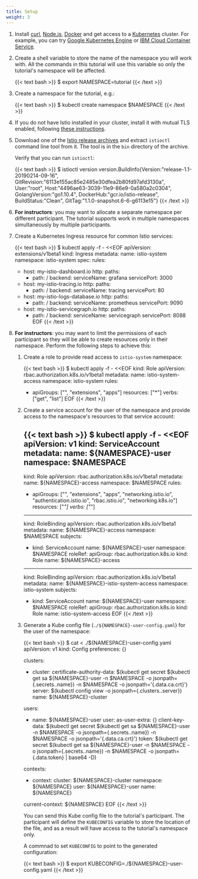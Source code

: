 ```yaml
---
title: Setup
weight: 3
---
```


1.  Install [curl](https://curl.haxx.se/download.html), [Node.js](https://nodejs.org/en/download/), [Docker](https://docs.docker.com/install/)
and get access to a [Kubernetes](https://kubernetes.io) cluster.
For example, you can try [Google Kubernetes Engine](https://cloud.google.com/kubernetes-engine/) or [IBM Cloud Container Service](https://console.bluemix.net/docs/containers/container_index.html#container_index).

1.  Create a shell variable to store the name of the namespace you will work with. All the commands in this tutorial
    will use this variable so only the tutorial's namespace will be affected.

    {{< text bash >}}
    $ export NAMESPACE=tutorial
    {{< /text >}}

1.  Create a namespace for the tutorial, e.g.:

    {{< text bash >}}
    $ kubectl create namespace $NAMESPACE
    {{< /text >}}

1.  If you do not have Istio installed in your cluster, install it with mutual TLS enabled, following
    [these instructions](/docs/setup/kubernetes/helm-install/).

1.  Download one of the [Istio release archives](https://github.com/istio/istio/releases) and extract
    `istioctl` command line tool from it. The tool is in the `bin` directory of the archive.

    Verify that you can run `istioctl`:

    {{< text bash >}}
    $ istioctl version
    version.BuildInfo{Version:"release-1.1-20190214-09-16", GitRevision:"6113e155ac85e2485e30dfea2b80fd97afd3130a", User:"root", Host:"4496ae63-3039-11e9-86e9-0a580a2c0304", GolangVersion:"go1.10.4", DockerHub:"gcr.io/istio-release", BuildStatus:"Clean", GitTag:"1.1.0-snapshot.6-6-g6113e15"}
    {{< /text >}}

1.  **For instructors**: you may want to allocate a separate namespace per different participant. The tutorial supports
    work in multiple namespaces simultaneously by multiple participants.

1.  Create a Kubernetes Ingress resource for common Istio services:

    {{< text bash >}}
    $ kubectl apply -f - <<EOF
    apiVersion: extensions/v1beta1
    kind: Ingress
    metadata:
      name: istio-system
      namespace: istio-system
    spec:
      rules:
      - host: my-istio-dashboard.io
        http:
          paths:
          - path: /
            backend:
              serviceName: grafana
              servicePort: 3000
      - host: my-istio-tracing.io
        http:
          paths:
          - path: /
            backend:
              serviceName: tracing
              servicePort: 80
      - host: my-istio-logs-database.io
        http:
          paths:
          - path: /
            backend:
              serviceName: prometheus
              servicePort: 9090
      - host: my-istio-servicegraph.io
        http:
          paths:
          - path: /
            backend:
              serviceName: servicegraph
              servicePort: 8088
    EOF
    {{< /text >}}

1.  **For instructors**: you may want to limit the permissions of each participant so they will be able to create
    resources only in their namespace. Perform the following steps to achieve this:

    1.  Create a role to provide read access to `istio-system` namespace:

        {{< text bash >}}
        $ kubectl apply -f - <<EOF
        kind: Role
        apiVersion: rbac.authorization.k8s.io/v1beta1
        metadata:
          name: istio-system-access
          namespace: istio-system
        rules:
        - apiGroups: ["", "extensions", "apps"]
          resources: ["*"]
          verbs: ["get", "list"]
        EOF
        {{< /text >}}

    1.  Create a service account for the user of the namespace and provide access to the namespace's resources to that
    service account:

        {{< text bash >}}
        $ kubectl apply -f - <<EOF
        apiVersion: v1
        kind: ServiceAccount
        metadata:
          name: ${NAMESPACE}-user
          namespace: $NAMESPACE
        ---
        kind: Role
        apiVersion: rbac.authorization.k8s.io/v1beta1
        metadata:
          name: ${NAMESPACE}-access
          namespace: $NAMESPACE
        rules:
        - apiGroups: ["", "extensions", "apps", "networking.istio.io", "authentication.istio.io", "rbac.istio.io", "networking.k8s.io"]
          resources: ["*"]
          verbs: ["*"]
        ---
        kind: RoleBinding
        apiVersion: rbac.authorization.k8s.io/v1beta1
        metadata:
          name: ${NAMESPACE}-access
          namespace: $NAMESPACE
        subjects:
        - kind: ServiceAccount
          name: ${NAMESPACE}-user
          namespace: $NAMESPACE
        roleRef:
          apiGroup: rbac.authorization.k8s.io
          kind: Role
          name: ${NAMESPACE}-access
        ---
        kind: RoleBinding
        apiVersion: rbac.authorization.k8s.io/v1beta1
        metadata:
          name: ${NAMESPACE}-istio-system-access
          namespace: istio-system
        subjects:
        - kind: ServiceAccount
          name: ${NAMESPACE}-user
          namespace: $NAMESPACE
        roleRef:
          apiGroup: rbac.authorization.k8s.io
          kind: Role
          name: istio-system-access
        EOF
        {{< /text >}}

    1.  Generate a Kube config file (`./${NAMESPACE}-user-config.yaml`) for the user of the namespace:

        {{< text bash >}}
        $ cat <<EOF > ./${NAMESPACE}-user-config.yaml
        apiVersion: v1
        kind: Config
        preferences: {}

        clusters:
        - cluster:
            certificate-authority-data: $(kubectl get secret $(kubectl get sa ${NAMESPACE}-user -n $NAMESPACE -o jsonpath={.secrets..name}) -n $NAMESPACE -o jsonpath='{.data.ca\.crt}')
            server: $(kubectl config view -o jsonpath={.clusters..server})
          name: ${NAMESPACE}-cluster

        users:
        - name: ${NAMESPACE}-user
          user:
            as-user-extra: {}
            client-key-data: $(kubectl get secret $(kubectl get sa ${NAMESPACE}-user -n $NAMESPACE -o jsonpath={.secrets..name}) -n $NAMESPACE -o jsonpath='{.data.ca\.crt}')
            token: $(kubectl get secret $(kubectl get sa ${NAMESPACE}-user -n $NAMESPACE -o jsonpath={.secrets..name}) -n $NAMESPACE -o jsonpath={.data.token} | base64 -D)

        contexts:
        - context:
            cluster: ${NAMESPACE}-cluster
            namespace: ${NAMESPACE}
            user: ${NAMESPACE}-user
          name: ${NAMESPACE}

        current-context: ${NAMESPACE}
        EOF
        {{< /text >}}

        You can send this Kube config file to the tutorial's participant. The participant will define the
        `KUBECONFIG` variable to store the location of the file, and as a result will have access to the tutorial's
        namespace only.

        A commnad to set `KUBECONFIG` to point to the generated configuration:

        {{< text bash >}}
        $ export KUBECONFIG=./${NAMESPACE}-user-config.yaml
        {{< /text >}}

